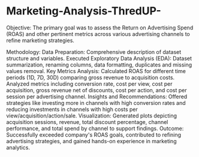 # Marketing-Analysis-ThredUP-

Objective:
The primary goal was to assess the Return on Advertising Spend (ROAS) and other pertinent metrics across various advertising channels to refine marketing strategies.

Methodology:
Data Preparation:
Comprehensive description of dataset structure and variables.
Executed Exploratory Data Analysis (EDA): Dataset summarization, renaming columns, data formatting, duplicates and missing values removal.
Key Metrics Analysis:
Calculated ROAS for different time periods (1D, 7D, 30D) comparing gross revenue to acquisition costs.
Analyzed metrics including conversion rate, cost per view, cost per acquisition, gross revenue net of discounts, cost per action, and cost per session per advertising channel.
Insights and Recommendations:
Offered strategies like investing more in channels with high conversion rates and reducing investments in channels with high costs per view/acquisition/action/sale.
Visualization:
Generated plots depicting acquisition sessions, revenue, total discount percentage, channel performance, and total spend by channel to support findings.
Outcome:
Successfully exceeded company's ROAS goals, contributed to refining advertising strategies, and gained hands-on experience in marketing analytics.
